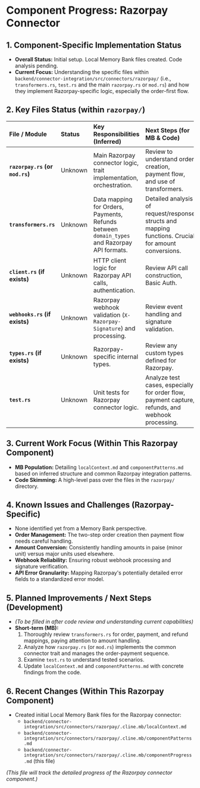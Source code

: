 # Component Progress: Razorpay Connector

## 1. Component-Specific Implementation Status

*   **Overall Status:** Initial setup. Local Memory Bank files created. Code analysis pending.
*   **Current Focus:** Understanding the specific files within `backend/connector-integration/src/connectors/razorpay/` (i.e., `transformers.rs`, `test.rs` and the main `razorpay.rs` or `mod.rs`) and how they implement Razorpay-specific logic, especially the order-first flow.

## 2. Key Files Status (within `razorpay/`)

| File / Module        | Status          | Key Responsibilities (Inferred)                                     | Next Steps (for MB & Code)                                                                                                |
| :------------------- | :-------------- | :------------------------------------------------------------------ | :------------------------------------------------------------------------------------------------------------------------ |
| **`razorpay.rs` (or `mod.rs`)** | Unknown  | Main Razorpay connector logic, trait implementation, orchestration. | Review to understand order creation, payment flow, and use of transformers.                                               |
| **`transformers.rs`**| Unknown         | Data mapping for Orders, Payments, Refunds between `domain_types` and Razorpay API formats. | Detailed analysis of request/response structs and mapping functions. Crucial for amount conversions.                    |
| **`client.rs` (if exists)** | Unknown    | HTTP client logic for Razorpay API calls, authentication.           | Review API call construction, Basic Auth.                                                                                 |
| **`webhooks.rs` (if exists)** | Unknown  | Razorpay webhook validation (`X-Razorpay-Signature`) and processing. | Review event handling and signature validation.                                                                           |
| **`types.rs` (if exists)** | Unknown     | Razorpay-specific internal types.                                   | Review any custom types defined for Razorpay.                                                                             |
| **`test.rs`**        | Unknown         | Unit tests for Razorpay connector logic.                              | Analyze test cases, especially for order flow, payment capture, refunds, and webhook processing.                          |

## 3. Current Work Focus (Within This Razorpay Component)

*   **MB Population:** Detailing `localContext.md` and `componentPatterns.md` based on inferred structure and common Razorpay integration patterns.
*   **Code Skimming:** A high-level pass over the files in the `razorpay/` directory.

## 4. Known Issues and Challenges (Razorpay-Specific)

*   None identified yet from a Memory Bank perspective.
*   **Order Management:** The two-step order creation then payment flow needs careful handling.
*   **Amount Conversion:** Consistently handling amounts in paise (minor unit) versus major units used elsewhere.
*   **Webhook Reliability:** Ensuring robust webhook processing and signature verification.
*   **API Error Granularity:** Mapping Razorpay's potentially detailed error fields to a standardized error model.

## 5. Planned Improvements / Next Steps (Development)

*   *(To be filled in after code review and understanding current capabilities)*
*   **Short-term (MB):**
    1.  Thoroughly review `transformers.rs` for order, payment, and refund mappings, paying attention to amount handling.
    2.  Analyze how `razorpay.rs` (or `mod.rs`) implements the common connector trait and manages the order-payment sequence.
    3.  Examine `test.rs` to understand tested scenarios.
    4.  Update `localContext.md` and `componentPatterns.md` with concrete findings from the code.

## 6. Recent Changes (Within This Razorpay Component)

*   Created initial Local Memory Bank files for the Razorpay connector:
    *   `backend/connector-integration/src/connectors/razorpay/.cline.mb/localContext.md`
    *   `backend/connector-integration/src/connectors/razorpay/.cline.mb/componentPatterns.md`
    *   `backend/connector-integration/src/connectors/razorpay/.cline.mb/componentProgress.md` (this file)

*(This file will track the detailed progress of the Razorpay connector component.)*
